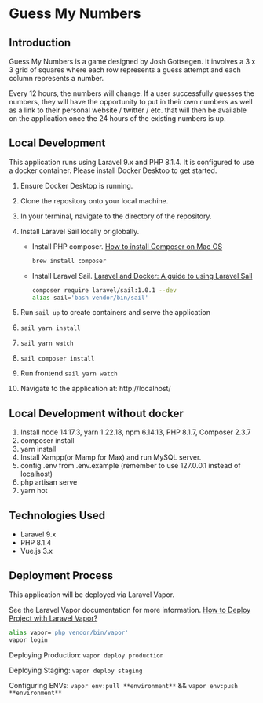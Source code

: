 # Guess My Numbers

## Introduction

Guess My Numbers is a game designed by Josh Gottsegen. It involves a 3 x 3 grid of squares where each row represents a guess attempt and each column represents a number.

Every 12 hours, the numbers will change. If a user successfully guesses the numbers, they will have the opportunity
to put in their own numbers as well as a link to their personal website / twitter / etc. that will then be available
on the application once the 24 hours of the existing numbers is up.

## Local Development

This application runs using Laravel 9.x and PHP 8.1.4. It is configured to use a docker container.
Please install Docker Desktop to get started.

1. Ensure Docker Desktop is running.
2. Clone the repository onto your local machine.
3. In your terminal, navigate to the directory of the repository.
4. Install Laravel Sail locally or globally.

    -   Install PHP composer. [How to install Composer on Mac OS](https://pilsniak.com/install-composer-mac-os)
        ```bash
        brew install composer
        ```
    -   Install Laravel Sail. [Laravel and Docker: A guide to using Laravel Sail](https://blog.logrocket.com/laravel-and-docker-a-guide-to-using-laravel-sail/)
        ```bash
        composer require laravel/sail:1.0.1 --dev
        alias sail='bash vendor/bin/sail'
        ```

5. Run `sail up` to create containers and serve the application
6. `sail yarn install`
7. `sail yarn watch`
8. `sail composer install`
9. Run frontend `sail yarn watch`
10. Navigate to the application at: http://localhost/

## Local Development without docker

1. Install node 14.17.3, yarn 1.22.18, npm 6.14.13, PHP 8.1.7, Composer 2.3.7
2. composer install
3. yarn install
4. Install Xampp(or Mamp for Max) and run MySQL server.
5. config .env from .env.example (remember to use 127.0.0.1 instead of localhost)
4. php artisan serve
5. yarn hot

## Technologies Used

-   Laravel 9.x
-   PHP 8.1.4
-   Vue.js 3.x

## Deployment Process

This application will be deployed via Laravel Vapor.

See the Laravel Vapor documentation for more information. [How to Deploy Project with Laravel Vapor?](https://www.itsolutionstuff.com/post/how-to-deploy-project-with-laravel-vaporexample.html)
```bash
alias vapor='php vendor/bin/vapor'
vapor login
```
Deploying Production: `vapor deploy production`

Deploying Staging: `vapor deploy staging`

Configuring ENVs: `vapor env:pull **environment**` && `vapor env:push **environment**`
